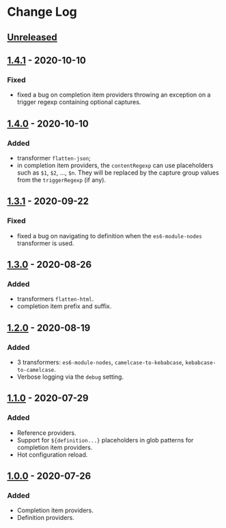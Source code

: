 # Change Log

## [Unreleased]

## [1.4.1] - 2020-10-10
### Fixed
 - fixed a bug on completion item providers throwing an exception on a trigger regexp containing optional captures.

## [1.4.0] - 2020-10-10
### Added
 - transformer `flatten-json`;
 - in completion item providers, the `contentRegexp` can use placeholders such as `$1`, `$2`, ..., `$n`. They will be replaced by the capture group values from the `triggerRegexp` (if any).

## [1.3.1] - 2020-09-22
### Fixed
 - fixed a bug on navigating to definition when the `es6-module-nodes` transformer is used.

## [1.3.0] - 2020-08-26
### Added
 - transformers `flatten-html`.
 - completion item prefix and suffix.

## [1.2.0] - 2020-08-19
### Added
 - 3 transformers: `es6-module-nodes`, `camelcase-to-kebabcase`, `kebabcase-to-camelcase`.
 - Verbose logging via the `debug` setting.

## [1.1.0] - 2020-07-29
### Added
 - Reference providers.
 - Support for `${definition...}` placeholders in glob patterns for completion item providers.
 - Hot configuration reload.

## [1.0.0] - 2020-07-26
### Added
 - Completion item providers.
 - Definition providers.

[Unreleased]: https://github.com/BrightSoul/vscode-html-configurable-autocomplete/compare/v1.4.1...HEAD
[1.4.1]: https://github.com/BrightSoul/vscode-html-configurable-autocomplete/compare/v1.4.0...v1.4.1
[1.4.0]: https://github.com/BrightSoul/vscode-html-configurable-autocomplete/compare/v1.3.1...v1.4.0
[1.3.1]: https://github.com/BrightSoul/vscode-html-configurable-autocomplete/compare/v1.3.0...v1.3.1
[1.3.0]: https://github.com/BrightSoul/vscode-html-configurable-autocomplete/compare/v1.2.0...v1.3.0
[1.2.0]: https://github.com/BrightSoul/vscode-html-configurable-autocomplete/compare/v1.1.0...v1.2.0
[1.1.0]: https://github.com/BrightSoul/vscode-html-configurable-autocomplete/compare/v1.0.0...v1.1.0
[1.0.0]: https://github.com/BrightSoul/vscode-html-configurable-autocomplete/releases/tag/v1.0.0